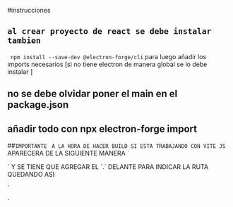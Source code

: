 #instrucciones

## `al crear proyecto de react se debe instalar tambien `
` npm install --save-dev @electron-forge/cli`
para luego añadir los imports necesarios 
[si no tiene electron de manera global se lo debe instalar ]
## no se debe olvidar poner el main en el package.json
## añadir todo con npx electron-forge import
##`IMPORTANTE `
`A LA HORA DE HACER BUILD SI ESTA TRABAJANDO CON VITE JS `
APARECERA DE LA SIGUIENTE MANERA 
`
<!DOCTYPE html>
<html lang="en">
  <head>
    <meta charset="UTF-8" />
    <link rel="icon" type="image/svg+xml" href="/vite.svg" />
    <meta name="viewport" content="width=device-width, initial-scale=1.0" />
    <title>camara web</title>
    <script type="module" crossorigin src="/assets/index.2cea6cd7.js"></script>
    <link rel="stylesheet" href="/assets/index.3c4ca1ab.css">
  </head>
  <body>
    <div id="root"></div>
    
  </body>
</html>
`
Y SE TIENE QUE AGREGAR EL `.` DELANTE PARA INDICAR LA RUTA QUEDANDO ASI 


`
<!DOCTYPE html>
<html lang="en">
  <head>
    <meta charset="UTF-8" />
    <link rel="icon" type="image/svg+xml" href="./vite.svg" />
    <meta name="viewport" content="width=device-width, initial-scale=1.0" />
    <title>camara web</title>
    <script type="module" crossorigin src="./assets/index.2cea6cd7.js"></script>
    <link rel="stylesheet" href="./assets/index.3c4ca1ab.css">
  </head>
  <body>
    <div id="root"></div>
    
  </body>
</html>

`
